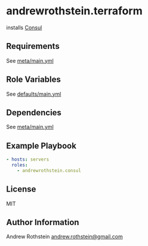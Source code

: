 andrewrothstein.terraform
===========================

installs [Consul](https://www.consul.io/)

Requirements
------------

See [meta/main.yml](meta/main.yml)

Role Variables
--------------

See [defaults/main.yml](defaults/main.yml)

Dependencies
------------

See [meta/main.yml](meta/main.yml)

Example Playbook
----------------
```yml
- hosts: servers
  roles:
    - andrewrothstein.consul
```

License
-------

MIT

Author Information
------------------

Andrew Rothstein <andrew.rothstein@gmail.com>
